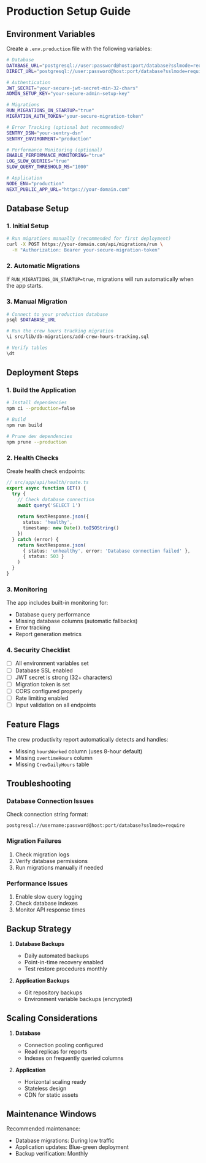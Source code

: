 # Production Setup Guide

## Environment Variables

Create a `.env.production` file with the following variables:

```bash
# Database
DATABASE_URL="postgresql://user:password@host:port/database?sslmode=require"
DIRECT_URL="postgresql://user:password@host:port/database?sslmode=require"

# Authentication
JWT_SECRET="your-secure-jwt-secret-min-32-chars"
ADMIN_SETUP_KEY="your-secure-admin-setup-key"

# Migrations
RUN_MIGRATIONS_ON_STARTUP="true"
MIGRATION_AUTH_TOKEN="your-secure-migration-token"

# Error Tracking (optional but recommended)
SENTRY_DSN="your-sentry-dsn"
SENTRY_ENVIRONMENT="production"

# Performance Monitoring (optional)
ENABLE_PERFORMANCE_MONITORING="true"
LOG_SLOW_QUERIES="true"
SLOW_QUERY_THRESHOLD_MS="1000"

# Application
NODE_ENV="production"
NEXT_PUBLIC_APP_URL="https://your-domain.com"
```

## Database Setup

### 1. Initial Setup

```bash
# Run migrations manually (recommended for first deployment)
curl -X POST https://your-domain.com/api/migrations/run \
  -H "Authorization: Bearer your-secure-migration-token"
```

### 2. Automatic Migrations

If `RUN_MIGRATIONS_ON_STARTUP=true`, migrations will run automatically when the app starts.

### 3. Manual Migration

```bash
# Connect to your production database
psql $DATABASE_URL

# Run the crew hours tracking migration
\i src/lib/db-migrations/add-crew-hours-tracking.sql

# Verify tables
\dt
```

## Deployment Steps

### 1. Build the Application

```bash
# Install dependencies
npm ci --production=false

# Build
npm run build

# Prune dev dependencies
npm prune --production
```

### 2. Health Checks

Create health check endpoints:

```typescript
// src/app/api/health/route.ts
export async function GET() {
  try {
    // Check database connection
    await query('SELECT 1')
    
    return NextResponse.json({ 
      status: 'healthy',
      timestamp: new Date().toISOString()
    })
  } catch (error) {
    return NextResponse.json(
      { status: 'unhealthy', error: 'Database connection failed' },
      { status: 503 }
    )
  }
}
```

### 3. Monitoring

The app includes built-in monitoring for:
- Database query performance
- Missing database columns (automatic fallbacks)
- Error tracking
- Report generation metrics

### 4. Security Checklist

- [ ] All environment variables set
- [ ] Database SSL enabled
- [ ] JWT secret is strong (32+ characters)
- [ ] Migration token is set
- [ ] CORS configured properly
- [ ] Rate limiting enabled
- [ ] Input validation on all endpoints

## Feature Flags

The crew productivity report automatically detects and handles:
- Missing `hoursWorked` column (uses 8-hour default)
- Missing `overtimeHours` column
- Missing `CrewDailyHours` table

## Troubleshooting

### Database Connection Issues

Check connection string format:
```
postgresql://username:password@host:port/database?sslmode=require
```

### Migration Failures

1. Check migration logs
2. Verify database permissions
3. Run migrations manually if needed

### Performance Issues

1. Enable slow query logging
2. Check database indexes
3. Monitor API response times

## Backup Strategy

1. **Database Backups**
   - Daily automated backups
   - Point-in-time recovery enabled
   - Test restore procedures monthly

2. **Application Backups**
   - Git repository backups
   - Environment variable backups (encrypted)

## Scaling Considerations

1. **Database**
   - Connection pooling configured
   - Read replicas for reports
   - Indexes on frequently queried columns

2. **Application**
   - Horizontal scaling ready
   - Stateless design
   - CDN for static assets

## Maintenance Windows

Recommended maintenance:
- Database migrations: During low traffic
- Application updates: Blue-green deployment
- Backup verification: Monthly